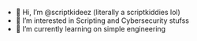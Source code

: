 - 👋 Hi, I’m @scriptkideez (literally a scriptkiddies lol)
- 👀 I’m interested in Scripting and Cybersecurity stufss
- 🌱 I’m currently learning on simple engineering

<!---
scriptkideez/scriptkideez is a ✨ special ✨ repository because its `README.md` (this file) appears on your GitHub profile.
You can click the Preview link to take a look at your changes.
--->
